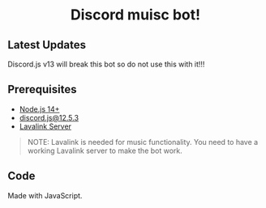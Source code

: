 <h1 align="center"><strong>Discord muisc bot!</strong></h1>

## Latest Updates
Discord.js v13 will break this bot so do not use this with it!!!

## Prerequisites 

- [Node.js 14+](https://nodejs.org/en/download/)
- [discord.js@12.5.3](https://www.npmjs.com/package/discord.js/v/12.5.3)
- [Lavalink Server](https://github.com/freyacodes/Lavalink#server-configuration)

> NOTE: Lavalink is needed for music functionality. You need to have a working Lavalink server to make the bot work.

## Code
Made with JavaScript.
